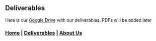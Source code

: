 ## Deliverables
Here is our [Google Drive](https://goo.gl/qK2xLA) with our deliverables. PDFs will be added later

### [Home](https://mlpearson4.github.io/VastCast/) | [Deliverables](https://mlpearson4.github.io/VastCast/Deliverables.html) | [About Us](https://mlpearson4.github.io/VastCast/AboutUs.html)
